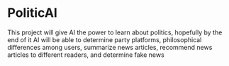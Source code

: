 # PoliticAI
This project will give AI the power to learn about politics, hopefully by the end of it AI will be able to determine party platforms, philosophical differences among users, summarize news articles, recommend news articles to different readers, and determine fake news
